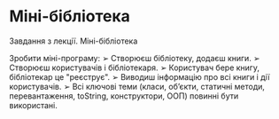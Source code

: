 # Міні-бібліотека
Завдання з лекції. Міні-бібліотека


 Зробити міні-програму:
 ➢ Створюєш бібліотеку, додаєш книги.
 ➢ Створюєш користувачів і бібліотекаря.
 ➢ Користувач бере книгу, бібліотекар це "реєструє".
 ➢ Виводиш інформацію про всі книги і дії користувачів.
 ➢ Всі ключові теми (класи, об’єкти, статичні методи, перевантаження, toString, 
конструктори, ООП) повинні бути використані.
